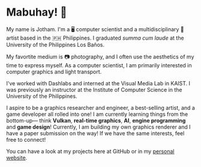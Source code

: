 # Mabuhay! 👋

<!--
**rjcculaway/rjcculaway** is a ✨ _special_ ✨ repository because its `README.md` (this file) appears on your GitHub profile.

Here are some ideas to get you started:

- 🔭 I’m currently working on ...
- 🌱 I’m currently learning ...
- 👯 I’m looking to collaborate on ...
- 🤔 I’m looking for help with ...
- 💬 Ask me about ...
- 📫 How to reach me: ...
- 😄 Pronouns: ...
- ⚡ Fun fact: ...
-->

My name is Jotham. I'm a 🖥️ computer scientist and a multidisciplinary 🎨 artist based in the 🇵🇭 Philippines. I graduated _summa cum laude_ at the University of the Philippines Los Baños.

My favortite medium is 📷 photography, and I often use the aesthetics of my time to express myself. As a computer scientist, I am primarily interested in computer graphics and light transport.

I've worked with Dashlabs and interned at the Visual Media Lab in KAIST. I was previously an instructor at the Institute of Computer Science in the University of the Philippines.

I aspire to be a graphics researcher and engineer, a best-selling artist, and a game developer all rolled into one! I am currently learning things from the bottom-up— think **Vulkan**, **real-time graphics**, **AI**, **engine programming** and **game design**! Currently, I am building my own graphics renderer and I have a paper submission on the way! If we have the same interests, feel free to connect! 

You can have a look at my projects here at GitHub or in my [personal website](https://renejotham.dev/).
